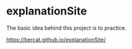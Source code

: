 # explanationSite

The basic idea behind this project is to practice.



https://bercat.github.io/explanationSite/
